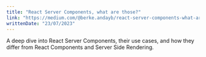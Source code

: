 ```yaml
---
title: "React Server Components, what are those?"
link: "https://medium.com/@berke.andayb/react-server-components-what-are-those-dc12122e3a9"
writtenDate: "23/07/2023"
---
```


A deep dive into React Server Components, their use cases, and how they differ from React Components and Server Side Rendering.
